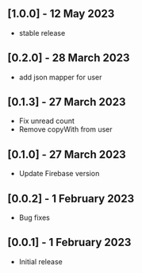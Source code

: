 ## [1.0.0] - 12 May 2023
- stable release

## [0.2.0] - 28 March 2023
- add json mapper for user

## [0.1.3] - 27 March 2023
- Fix unread count
- Remove copyWith from user

## [0.1.0] - 27 March 2023
- Update Firebase version
## [0.0.2] - 1 February 2023
- Bug fixes
## [0.0.1] - 1 February 2023
- Initial release
